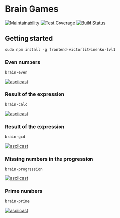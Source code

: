 # Brain Games
[![Maintainability](https://api.codeclimate.com/v1/badges/d2b0b21700faea5f3d67/maintainability)](https://codeclimate.com/github/victorlitvinenko/frontend-project-lvl1/maintainability)
[![Test Coverage](https://api.codeclimate.com/v1/badges/d2b0b21700faea5f3d67/test_coverage)](https://codeclimate.com/github/victorlitvinenko/frontend-project-lvl1/test_coverage)
[![Build Status](https://travis-ci.org/victorlitvinenko/frontend-project-lvl1.svg?branch=master)](https://travis-ci.org/victorlitvinenko/frontend-project-lvl1)

## Getting started
```sudo npm install -g frontend-victorlitvinenko-lvl1```

### Even numbers
```brain-even```

[![asciicast](https://asciinema.org/a/NEz7RFNIz4nT2tXqiNrH7JOo8.svg)](https://asciinema.org/a/NEz7RFNIz4nT2tXqiNrH7JOo8)

### Result of the expression
```brain-calc```

[![asciicast](https://asciinema.org/a/MWaI8YXEyIqoizSDcfmTqOohZ.svg)](https://asciinema.org/a/MWaI8YXEyIqoizSDcfmTqOohZ)

### Result of the expression
```brain-gcd```

[![asciicast](https://asciinema.org/a/OgX2PWRHjG68a1tBTxk90pNjm.svg)](https://asciinema.org/a/OgX2PWRHjG68a1tBTxk90pNjm)

### Missing numbers in the progression
```brain-progression```

[![asciicast](https://asciinema.org/a/3wDqeVywWNn8VhUB2jbcjUbVo.svg)](https://asciinema.org/a/3wDqeVywWNn8VhUB2jbcjUbVo)

### Prime numbers
```brain-prime```

[![asciicast](https://asciinema.org/a/jhTlOQ962YHLoiFjESH9IxJN4.svg)](https://asciinema.org/a/jhTlOQ962YHLoiFjESH9IxJN4)
